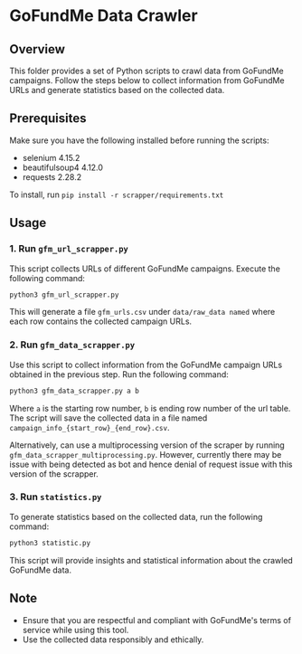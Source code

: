# GoFundMe Data Crawler

## Overview

This folder provides a set of Python scripts to crawl data from GoFundMe campaigns. Follow the steps below to collect information from GoFundMe URLs and generate statistics based on the collected data.

## Prerequisites

Make sure you have the following installed before running the scripts:

- selenium 4.15.2
- beautifulsoup4 4.12.0
- requests 2.28.2

To install, run `pip install -r scrapper/requirements.txt`
## Usage

### 1. Run `gfm_url_scrapper.py`

This script collects URLs of different GoFundMe campaigns. Execute the following command:

```bash
python3 gfm_url_scrapper.py
```

This will generate a file `gfm_urls.csv` under `data/raw_data named` where each row contains the collected campaign URLs.

### 2. Run `gfm_data_scrapper.py`

Use this script to collect information from the GoFundMe campaign URLs obtained in the previous step. Run the following command:

```bash
python3 gfm_data_scrapper.py a b
```

Where `a` is the starting row number, `b` is ending row number of the url table. The script will save the collected data in a file named `campaign_info_{start_row}_{end_row}.csv`. 

Alternatively, can use a multiprocessing version of the scraper by running `gfm_data_scrapper_multiprocessing.py`. However, currently there may be issue with being detected as bot and hence denial of request issue with this version of the scrapper.

### 3. Run `statistics.py`

To generate statistics based on the collected data, run the following command:

```bash
python3 statistic.py
```

This script will provide insights and statistical information about the crawled GoFundMe data.

## Note

- Ensure that you are respectful and compliant with GoFundMe's terms of service while using this tool.
- Use the collected data responsibly and ethically.
